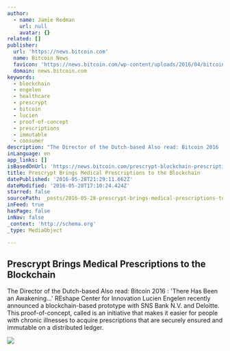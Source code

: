 ```yaml
---
author:
  - name: Jamie Redman
    url: null
    avatar: {}
related: []
publisher:
  url: 'https://news.bitcoin.com'
  name: Bitcoin News
  favicon: 'https://news.bitcoin.com/wp-content/uploads/2016/04/bitcoin_fav.png'
  domain: news.bitcoin.com
keywords:
  - blockchain
  - engelen
  - healthcare
  - prescrypt
  - bitcoin
  - lucien
  - proof-of-concept
  - prescriptions
  - immutable
  - consumer
description: "The Director of the Dutch-based Also read: Bitcoin 2016 : 'There Has Been an Awakening...' REshape Center for Innovation Lucien Engelen recently announced a blockchain-based prototype with SNS Bank N.V. and Deloitte. This proof-of-concept, called is an initiative that makes it easier for people with chronic illnesses to acquire prescriptions that are securely ensured and immutable on a distributed ledger."
inLanguage: en
app_links: []
isBasedOnUrl: 'https://news.bitcoin.com/prescrypt-blockchain-prescriptions/'
title: Prescrypt Brings Medical Prescriptions to the Blockchain
datePublished: '2016-05-28T21:29:11.662Z'
dateModified: '2016-05-28T17:10:24.424Z'
starred: false
sourcePath: _posts/2016-05-28-prescrypt-brings-medical-prescriptions-to-the-blockchain.md
inFeed: true
hasPage: false
inNav: false
_context: 'http://schema.org'
_type: MediaObject

---
```

<article style=""><h1>Prescrypt Brings Medical Prescriptions to the Blockchain</h1><p>The Director of the Dutch-based Also read: Bitcoin 2016 : 'There Has Been an Awakening...' REshape Center for Innovation Lucien Engelen recently announced a blockchain-based prototype with SNS Bank N.V. and Deloitte. This proof-of-concept, called is an initiative that makes it easier for people with chronic illnesses to acquire prescriptions that are securely ensured and immutable on a distributed ledger.</p><img src="https://news.bitcoin.com/wp-content/uploads/2016/05/Prescrypt-A-Blockchain-Based-Prescription-Service.jpg" /></article>